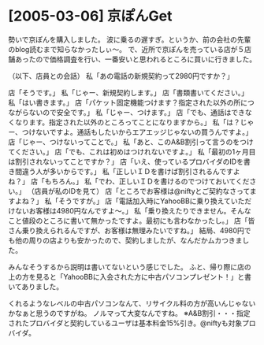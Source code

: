 # [2005-03-06] 京ぽんGet


勢いで京ぽんを購入しました。
波に乗るの遅すぎ。というか、前の会社の先輩のblog読むまで知らなかったしぃ～。
で、近所で京ぽんを売っている店が５店舗あったので価格調査を行い、一番安いと思われるところに買いに行きました。

（以下、店員との会話）
私「あの電話の新規契約って2980円ですか？」

店「そうです。」
私「じゃー、新規契約します。」
店「書類書いてください。」
私「はい書きます。」
店「パケット固定機能つけます？指定された以外の所につながらないので安全です。」
私「じゃー、つけます。」
店「でも、通話はできなくなります。指定された以外のところってことになりますから。」
私「は？じゃー、つけないですよ。通話もしたいからエアエッジじゃないの買うんですよ。」
店「じゃー、つけないってことで。」
私「あと、このA&B割引って言うのをつけてください。」
店「でも、これは初めはつけれないですよ。」
私「最初の1ヶ月目は割引されないってことですか？」
店「いえ、使っているプロバイダのIDを書き間違う人が多いからです。」
私「正しいＩＤを書けば割引されるんですよね？」
店「もちろん。」
私「でわ、正しいＩＤを書けるのでつけておいてください。」
（店員が私のIDを見て）
店「ところでお客様は@niftyとご契約なさってますよね？」
私「そうですが。」
店「電話加入時にYahooBBに乗り換えていただけないお客様は4980円なんですよ～。」
私「乗り換えたりできません。そんなこと値段のところに書いて無かったですよ。最初にも言わなかったし。」
店「皆さん乗り換えられるんですが、お客様は無理みたいですね。」
結局、4980円でも他の周りの店よりも安かったので、契約しましたが、なんだかムカつきました。

みんなそうするから説明は書いてないという感じでした。
ふと、帰り際に店の上の方を見ると「YahooBBに入会された方に中古パソコンプレゼント！」と書いてありました。

くれるようなレベルの中古パソコンなんて、リサイクル料の方が高いんじゃないかなぁと思うのですがね。
ノルマって大変なんですね。
※A&B割引・・・指定されたプロバイダと契約しているユーザは基本料金15%引き。@niftyも対象プロバイダ。

